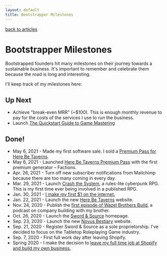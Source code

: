 ```yaml
---
layout: default
title: Bootstrapper Milestones
---
```


[back to articles](/)

# Bootstrapper Milestones

Bootstrapped founders hit many milestones on their journey towards a sustainable business. It's important to remember and celebrate them because the road is long and interesting.

I'll keep track of my milestones here:

## Up Next

- Achieve "break-even MRR" (~$100). This is enough monthly revenue to pay for the costs of the services I use to run the business.
- Launch [The Quickstart Guide to Game Mastering](https://howtogm.guide)

## Done!

- May 6, 2021 - Made my first software sale. I sold a [Premium Pass for Here Be Taverns](https://www.herebetaverns.com/premium).
- May 6, 2021 - Launched [Here Be Taverns Premium Pass](https://www.herebetaverns.com/premium) with the first premium generator – Factions.
- Apr. 26, 2021 - Turn off new subscriber notifications from Mailchimp because there are too many coming in every day.
- Mar. 29, 2021 - Launch [Crash the System](https://swordandsource.ca/blogs/news/crash-the-system-a-rules-lite-cyberpunk-rpg-designed-for-one-shots-or-short-campaigns), a rules-lite cyberpunk RPG. This is my first time ever being involved in a published RPG.
- Jan. 30, 2021 - [I make my first $1 on the internet.](/articles/i-made-my-first-dollar-on-the-internet)
- Jan. 22, 2021 - Launch the new [Here Be Taverns](https://www.herebetaverns.com) website.
- Nov. 24, 2020 - Publish the [first episode of Wazel Brothers Build](https://wbb.fm/episodes/nocode-and-product-management), a podcast on company building with my brother.
- Oct. 26, 2020 - Launch the [Sword & Source](https://swordandsource.ca) homepage.
- Sep. 23, 2020 - Launch the new [Novus Bestiary](https://www.novusbestiary.com) website.
- Sep. 21, 2020 - Register Sword & Source as a sole proprietorship. I've decided to focus on the Tabletop Roleplaying Game industry.
- Sep. 7, 2020 - First full work day after leaving Shopify.
- Spring 2020 - I make the decision to [leave my full time job at Shopify and build my own business.](/2020/08/27/into-the-unknown-leaving-shopify-to-build-a-business.html)
